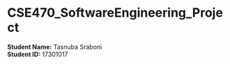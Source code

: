 # CSE470_SoftwareEngineering_Project
 
**Student Name:**  Tasnuba Sraboni <br> 
**Student ID:**  17301017
